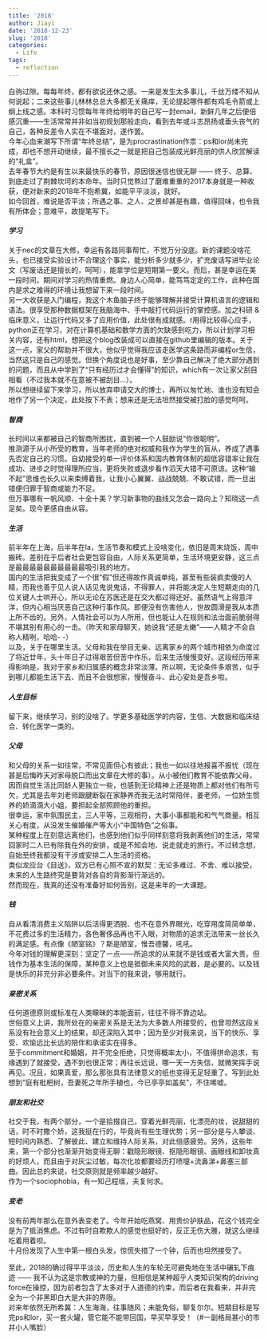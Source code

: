 ```yaml
---
title: '2018'
author: Jiayi
date: '2018-12-23'
slug: '2018'
categories:
  - Life
tags:
  - reflection
---
```

  
白驹过隙。每每年终，都有欲说还休之感。一来是发生太多事儿，千丝万缕不知从何说起；二来这些事儿林林总总大多都无关痛痒，无论提起哪件都有鸡毛令箭或上纲上线之感。本科时习惯每年年终给明年的自己写一封email，新鲜几年之后便倍感沉重——生活常常并非如当初规划那般走向，看到去年或斗志昂扬或垂头丧气的自己，各种反差令人实在不堪面对，遂作罢。  
今年心血来潮写下所谓“年终总结”，是为procrastination作祟：ps和lor尚未完成，却也不想开动继续，最不擅长之一就是把自己包装成光鲜亮丽的供人欣赏解读的“礼盒”。  
去年春节大约是有生以来最快乐的春节，原因很迷信也很无聊 —— 终于、总算、到底走过了荆棘坎坷的本命年。当时只觉熬过了磨难重重的2017本身就是一种收获，便对新来的2018年不抱希冀，如能平平淡淡，就好。  
如今回首，难说是否平淡；所遇之事、之人、之景却甚是有趣，值得回味，也令我有所体会；意难平，故提笔写下。  

#### *学习*
关于nec的文章在大修，幸运有各路同事帮忙，不觉万分没底。新的课题没啥花头，也已接受实验设计不合理这个事实，能分析多少就多少，扩充废话写进毕业论文（写废话还是擅长的，呵呵），能拿学位是短期第一要义。而后，甚是幸运在美一段时间，期间对学习的热情重燃。身边人心简单，能笃笃定定的工作，此种在国内是求之难得的环境让我想留下来一段时间。  
另一大收获是入门编程，我这个木鱼脑子终于能够理解并接受计算机语言的逻辑和语法。很享受那种数据框架在我脑海中、手中敲打代码运行的掌控感。加之科研 & 临床意义，让运行代码又多了应用价值，此处很有成就感。r用得比较得心应手，python正在学习，对在计算机基础和数学方面的欠缺感到吃力，所以计划学习相关内容，还有html，想把这个blog改装成可以直接在github里编辑的版本。关于这一点，家父的帮助并不很大，他似乎觉得我应该走医学这条路而非编程or生信，当然这只是自己的感觉。但换个角度说也是好事，至少靠自己解决了绝大部分遇到的问题，而且从中学到了“只有经历过才会懂得”的知识，which有一次让家父刮目相看（不过我本就不在意被不被刮目…）。  
所以想继续留下来学习，所以放弃申请交大的博士，再所以匆忙地、谁也没有知会地作了另一个决定，此处按下不表；想来还是无法坦然接受被打脸的感觉呵呵。  

#### *智商*  
长时间以来都被自己的智商所困扰，直到被一个人鼓励说“你很聪明”。  
推测源于从小所受的教育，当年老师的绝对权威和我作为学生的盲从，养成了遇事先否定自己的习惯。自幼接受的单一评价体系和国内教育体制的超低容错率让我在成功、进步之时觉得理所应当，更将失败或退步看作滔天大错不可原谅。这种“输不起”思维也长久以来束缚着我，让我小心翼翼、战战兢兢、不敢试错，而一旦出错便归罪于智商或能力不足。  
但万事哪有一帆风顺、十全十美？学习新事物的曲线又怎会一路向上？知晓这一点足矣。现今更感自由从容。  

#### *生活*
前半年在上海，后半年在la，生活节奏和模式上没啥变化，依旧是周末烧饭，周中搬砖。差别在于后者社会更包容自由，人际关系更简单，生活环境更安静，这三点是最最最最最最最最最最吸引我的地方。  
国内的生活把我变成了一个很“假”但还得故作真诚单纯，甚至有些装疯卖傻的人精，而我也善于见人说人话见鬼说鬼话，不得罪人，并将能决定人生短期走向的几位关键人士哄开心，所以无论在苏医还是在交大都过得还好。虽然语气上得意洋洋，但内心相当厌恶自己这种行事作风。即便没有伤害他人，世故圆滑是我从本质上所不齿的。另外，人情社会可以为人所用，但也能让人在规则和法治面前脆弱得不堪其别有用心的一击。（昨天和家母聊天，她说我“还是太嫩”——人精才不会自称人精咧，哈哈- -）  
以及，关于在哪里生活。父母和我在举目无亲、远离家乡的两个城市相依为命度过了将近廿年，头十年日子过得艰苦但苦中作乐，后来生活慢慢变好。这段经历带来得影响是，我对于家乡和归属感的概念非常淡薄。所以啊，无论条件多艰苦，似乎到哪儿都能生活下去、而且不会很想家，慢慢奋斗、此心安处是吾乡啦。  

#### *人生目标*
留下来，继续学习，别的没啥了。学更多基础医学的内容，生信、大数据和临床结合、转化医学一类的。

#### *父母*
和父母的关系一如往常，不常见面但心有彼此；我也一如以往地报喜不报忧（现在甚是后悔昨天对家母脱口而出文章在大修的事）。从小被他们教育不能依靠父母，因而自觉生活比同龄人更独立一些，也感到无论精神上还是物质上都对他们有所亏欠，尤其是去年刘老师跟腱断裂在家静养而我无法时常陪伴，姜老师，一位娇生惯养的娇滴滴大小姐，要担起全部照顾他的重担。  
很幸运，家中氛围民主，三人平等，三观相符，大事小事都能和和气气商量。相互关心有度，从没发生催婚催产等大小“中国特色”之俗事。  
某种程度上在刻意远离他们，也感到他们似乎同样刻意将我剥离他们的生活，常常回家时二人已有除我在外的安排，或是不知会地、说走就走的旅行。不过转念想，自始至终我都没有干涉或安排二人生活的资格。   
类似龙应台《目送》，双方已有心照不宣的默契：无论多难过、不舍、难以接受，未来的人生路终究是要背对各自的背影渐行渐远的。  
然而现在，我真的还没有准备好如何告别，这是来年的一大课题。  

#### *钱*
自从看清消费主义陷阱以后活得更洒脱、也不在意外界眼光，吃穿用度简简单单，不花费过多的生活精力，各色奢侈品再也不入眼，对物质的追求无法带来一丝长久的满足感。有点像《陋室铭》？斯是陋室，惟吾德馨，吼吼。  
今年对钱的理解更深刻：坚定了一点——所追求的从来就不是钱或者大富大贵。但钱作为基本生活的保障，某种意义上也是抵御未来风险的武器，是必要的。以及钱是快乐的非充分非必要条件。对当下的我来说，够用就行。  

#### *亲密关系*
任何道德原则或标准在人类矇昧的本能面前，往往不得不靠边站。  
世俗意义上讲，我所处在的亲密关系是无法为大多数人所接受的，也曾坦然这段关系没有社会意义上的结果，却还深陷入其中；因为至少对我来说，当下的快乐、享受、欢愉远比长远的陪伴和承诺实在得多。  
至于commitment和婚姻，并不完全拒绝，只觉得概率太小，不值得拼命追求，有缘遇到了就接受，遇不到也很正常；再往长远说，哪一天一方失信，就微笑挥手说再见。况且，如果真爱，那么那张具有法律意义的纸也变得无足轻重了。写到此处想到“庭有枇杷树，吾妻死之年所手植也，今已亭亭如盖矣”，不住唏嘘。  

#### *朋友和社交*
社交于我，有两个部分，一个是拾掇自己，穿着光鲜亮丽，化漂亮的妆，说甜甜的话，时不时撒个娇，这我挺在行的，毕竟尚有些生理优势；另一部分是与人攀谈、短时间内熟悉、了解彼此、建立和维持人际关系，对此倍感疲劳。另外，这些年来，第一个部分也渐渐开始变得无聊：戳隐形眼镜、抠隐形眼镜、画眼线和卸妆真的好烦人，而且由于对灰尘过敏，每次化妆都要经历打喷嚏+流鼻涕+鼻塞三部曲。因此总的来说，社交原则就是频率越少越好。  
作为一个sociophobia，有一知己程瑶，夫复何求。 

#### *变老*
没有前两年那么在意外表变老了。今年开始吃燕窝、用贵价护肤品，花这个钱完全是为了抵消焦虑。不过有时自欺欺人的感觉也挺好的，反正无伤大雅，就这么继续吃着用着呗。  
十月份发现了人生中第一根白头发，惊慌失措了一个钟，后而也坦然接受了。

至此，2018的确过得平平淡淡，历史和人生的车轮无可避免地在生活中碾轧下痕迹 —— 我不认为这是宗教或神的力量，但相信是某种超乎人类知识架构的driving force在操控，因为前者包含了太多对于人道德的约束，而后者在我看来，并非完全为一个非黑即白大是大非的界限。  
对来年依然无所希冀：人生海海，往事随风；未能免俗，聊复尔尔。短期目标是写完ps和lor，买一套火罐，管它能不能带回国，早买早享受！（#一副格局甚小的市井小人嘴脸）